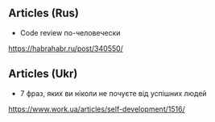 ## Articles (Rus)
  
- Code review по-человечески
  
https://habrahabr.ru/post/340550/

## Articles (Ukr)

- 7 фраз, яких ви ніколи не почуєте від успішних людей

https://www.work.ua/articles/self-development/1516/
